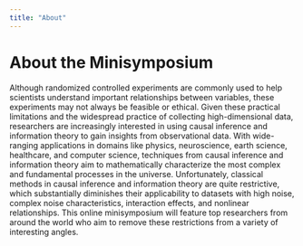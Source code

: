```yaml
---
title: "About"
---
```


# About the Minisymposium

Although randomized controlled experiments are commonly used to help scientists understand important relationships between variables, these experiments may not always be feasible or ethical. Given these practical limitations and the widespread practice of collecting high-dimensional data, researchers are increasingly interested in using causal inference and information theory to gain insights from observational data. With wide-ranging applications in domains like physics, neuroscience, earth science, healthcare, and computer science, techniques from causal inference and information theory aim to mathematically characterize the most complex and fundamental processes in the universe. Unfortunately, classical methods in causal inference and information theory are quite restrictive, which substantially diminishes their applicability to datasets with high noise, complex noise characteristics, interaction effects, and nonlinear relationships. This online minisymposium will feature top researchers from around the world who aim to remove these restrictions from a variety of interesting angles.
